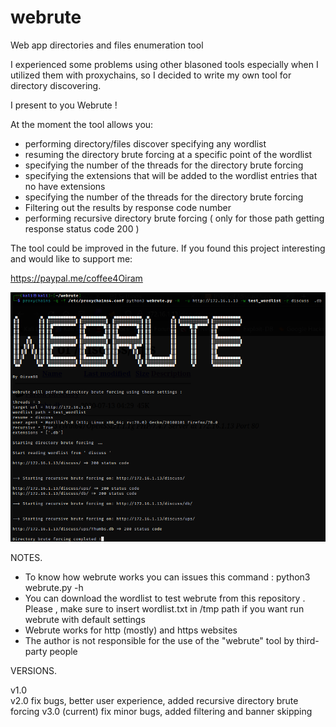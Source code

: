 # webrute
Web app directories and files enumeration tool

I experienced some problems using other blasoned tools especially when I utilized them with proxychains, so I decided to write my own tool for directory discovering. 

I present to you Webrute ! 

At the moment the tool allows you:

<ul>
  <li> performing directory/files discover specifying any wordlist   </li>
  <li> resuming the directory brute forcing at a specific point of the wordlist  </li>
  <li> specifying the number of the threads for the directory brute forcing </li>
  <li> specifying the extensions that will be added to the wordlist entries that no have extensions  </li>
  <li> specifying the number of the threads for the directory brute forcing </li>
  <li> Filtering out the results by response code number </li>
  <li> performing recursive directory brute forcing ( only for those path getting response status code 200 ) </li>
</ul>


The tool could be improved in the future. If you found this project interesting and would like to support me:

https://paypal.me/coffee4Oiram 

![alt text](https://github.com/Oiram98/webrute/blob/main/test_webrute.png?raw=true)


NOTES.

<ul>
  <li>To know how webrute works you can issues this command : python3 webrute.py -h</li>
  <li>You can download the wordlist to test webrute from this repository . Please ,
  make sure to insert wordlist.txt in /tmp path if you want run webrute with default settings</li>
  <li>Webrute works for http (mostly) and https websites</li>
  <li>The author is not responsible for the use of the "webrute" tool by third-party people</li>
</ul>

VERSIONS.

v1.0  
v2.0  fix bugs, better user experience, added recursive directory brute forcing
v3.0 (current) fix minor bugs, added filtering and banner skipping



